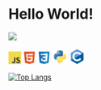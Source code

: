 # Hello World!

<img src="https://64.media.tumblr.com/005e37a86478a9c92da7d4d3d7464b40/2bd29f0062317531-b1/s400x600/c7edc142895bc810339223dfddf2aa57ced0c32b.gif" width="1000"/>

<code><img height="25" alt="javascript" src="https://raw.githubusercontent.com/github/explore/80688e429a7d4ef2fca1e82350fe8e3517d3494d/topics/javascript/javascript.png"></code>
<code><img height="25" alt="javascript" src="https://raw.githubusercontent.com/devicons/devicon/master/icons/html5/html5-original.svg"></code>
<code><img height="25" alt="javascript" src="https://raw.githubusercontent.com/devicons/devicon/master/icons/css3/css3-original.svg"></code>
<code><img height="30" alt="javascript" src="https://raw.githubusercontent.com/devicons/devicon/master/icons/python/python-original.svg"></code>
<code><img height="30" alt="javascript" src="https://raw.githubusercontent.com/devicons/devicon/master/icons/c/c-original.svg"></code>

[![Top Langs](https://github-readme-stats.vercel.app/api/top-langs/?username=GabyyMacedo&layout=donut-vertical&icons=true&theme=dark#gh-dark-mode-only)](https://github.com/anuraghazra/github-readme-stats)
